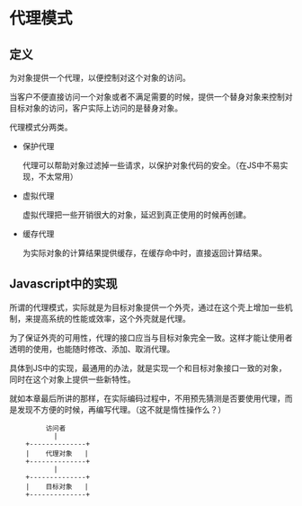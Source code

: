 # 代理模式

## 定义

为对象提供一个代理，以便控制对这个对象的访问。

当客户不便直接访问一个对象或者不满足需要的时候，提供一个替身对象来控制对目标对象的访问，客户实际上访问的是替身对象。

代理模式分两类。

* 保护代理

    代理可以帮助对象过滤掉一些请求，以保护对象代码的安全。（在JS中不易实现，不太常用）

* 虚拟代理

    虚拟代理把一些开销很大的对象，延迟到真正使用的时候再创建。

* 缓存代理

    为实际对象的计算结果提供缓存，在缓存命中时，直接返回计算结果。

## Javascript中的实现

所谓的代理模式，实际就是为目标对象提供一个外壳，通过在这个壳上增加一些机制，来提高系统的性能或效率，这个外壳就是代理。

为了保证外壳的可用性，代理的接口应当与目标对象完全一致。这样才能让使用者透明的使用，也能随时修改、添加、取消代理。

具体到JS中的实现，最通用的办法，就是实现一个和目标对象接口一致的对象，同时在这个对象上提供一些新特性。

就如本章最后所讲的那样，在实际编码过程中，不用预先猜测是否要使用代理，而是发现不方便的时候，再编写代理。（这不就是惰性操作么？）

```
         访问者
           |
    +--------------+
    |    代理对象   |
    +--------------+
           | 
    +--------------+
    |    目标对象   |
    +--------------+
    
```